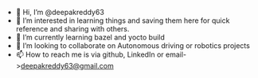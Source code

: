 - 👋 Hi, I’m @deepakreddy63
- 👀 I’m interested in learning things and saving them here for quick reference and sharing with others.
- 🌱 I’m currently learning bazel and yocto build
- 💞️ I’m looking to collaborate on Autonomous driving or robotics projects
- 📫 How to reach me is via github, LinkedIn or email->deepakreddy63@gmail.com

<!---
deepakreddy63/deepakreddy63 is a ✨ special ✨ repository because its `README.md` (this file) appears on your GitHub profile.
You can click the Preview link to take a look at your changes.
--->
